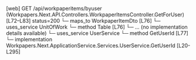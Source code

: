 [web] GET /api/workpaperitems/byuser  (Workpapers.Next.API.Controllers.WorkpaperItemsController.GetForUser)  [L72–L83] status=200
  └─ maps_to WorkpaperItemDto [L76]
  └─ uses_service UnitOfWork
    └─ method Table [L76]
      └─ ... (no implementation details available)
  └─ uses_service UserService
    └─ method GetUserId [L77]
      └─ implementation Workpapers.Next.ApplicationService.Services.UserService.GetUserId [L20-L295]

